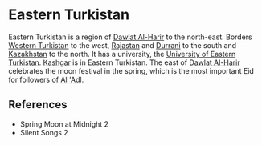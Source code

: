 # Eastern Turkistan
Eastern Turkistan is a region of [Dawlat Al-Harir](../Dawlat%20Al-Harir.md) to the north-east. Borders [Western Turkistan](Western%20Turkistan.md) to the west, [Rajastan](Rajastan.md) and [Durrani](Durrani.md) to the south and [Kazakhstan](Kazakhstan.md) to the north. It has a university, the [University of Eastern Turkistan](../Education/University%20of%20Eastern%20Turkistan.md). [Kashgar](../Kashgar.md) is in Eastern Turkistan. The east of [Dawlat Al-Harir](../Dawlat%20Al-Harir.md) celebrates the moon festival in the spring, which is the most important Eid for followers of [Al 'Adl](../../Culture/Deity/Al%20Adl.md).

## References
- Spring Moon at Midnight 2
- Silent Songs 2
